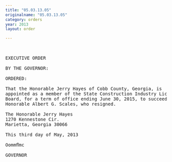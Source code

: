 ```yaml
---
title: "05.03.13.05"
originalname: "05.03.13.05"
category: orders
year: 2013
layout: order

---
```

<pre>
 

EXECUTIVE ORDER

BY THE GOVERNOR:

ORDERED:

That the Honorable Jerry Hayes of Cobb County, Georgia, is
appointed as a member of the State Construction Industry Licensing
Board, for a term of office ending June 30, 2015, to succeed the
Honorable Albert G. Scales, who resigned.

The Honorable Jerry Hayes
1270 Kennestone Cir.
Marietta, Georgia 30066

This third day of May, 2013

Oommﬂmc

GOVERNOR

</pre>
